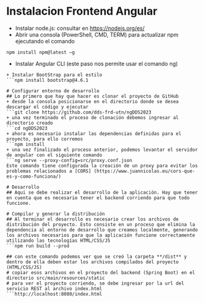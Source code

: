 # Instalacion Frontend Angular
+ Instalar node.js: consultar en https://nodejs.org/es/
+ Abrir una consola (PowerShell, CMD, TERM) para actualizar npm ejecutando el comando

```npm install npm@latest –g```

+ Instalar Angular CLI (este paso nos permite usar el comando ng)
```npm install -g @angular/cli
+ Instalar BootStrap para el estilo
```npm install bootstrap@4.6.1

# Configurar entorno de desarrollo
## Lo primero que hay que hacer es clonar el proyecto de GitHub
+ desde la consola posicionarse en el directorio donde se desea descargar el código y ejecutar
```git clone https://github.com/dds-frd-utn/ngDDS2023
+ una vez terminado el proceso de clonación debemos ingresar al directorio creado
```cd ngDDS2023
+ ahora es necesario instalar las dependencias definidas para el proyecto, para ello corremos
```npm install
+ una vez finalizado el proceso anterior, podemos levantar el servidor de angular con el siguiente comando
```ng serve --proxy-config=src/proxy.conf.json
Este comando tiene configurada la creación de un proxy para evitar los problemas relacionados a [CORS] (https://www.juannicolas.eu/cors-que-es-y-como-funciona/)

# Desarrollo
## Aqui se debe realizar el desarrollo de la aplicación. Hay que tener en cuenta que es necesario tener el backend corriendo para que todo funcione.

# Compilar y generar la distribución 
## Al terminar el desarrollo es necesario crear los archivos de distribución del proyecto. Esto consiste en un proceso que elimina la dependencia al entorno de desarrollo que creamos localmente, generando los archivos necesarios para que la aplicación funcione correctamente utilizando las tecnologías HTML/CSS/JS
```npm run build --prod

## con este comando podemos ver que se creó la carpeta **/dist** y dentro de ella deben estar los archivos compilados del proyecto (HTML/CSS/JS)
# copiar esos archivos en el proyecto del backend (Spring Boot) en el directorio src/main/resources/static 
# para ver el proyecto corriendo, se debe ingresar por la url del servicio REST al archivo index.html
```http://localhost:8080/index.html

